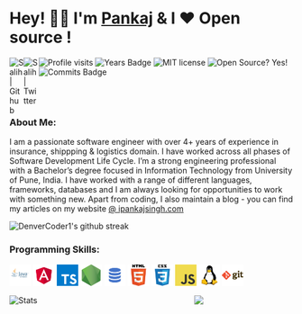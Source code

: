 # Hey! 🙋‍♂️ I'm [Pankaj](https://ipankajsingh.com/) & I ❤ Open source !

<a href="https://github.com/ipankajsingh">
  <img align="left" alt="Salih | Github" width="25px" src="https://cdn.worldvectorlogo.com/logos/github-icon-1.svg" />
</a>

<a href="https://twitter.com/isinghpankaj">
  <img align="left" alt="Salih | Twitter" width="27px" src="https://cdn1.iconfinder.com/data/icons/social-media-circle-7/512/Circled_Twitter_svg-512.png" />
</a>

  ![Profile visits](https://gpvc.arturio.dev/ipankajsingh?&style=flat-square) 
  ![Years Badge](https://badges.pufler.dev/years/ipankajsingh?style=for-the-badge&logo=appveyor&label=Years+on+Github&color=blue) 
  ![MIT license](https://img.shields.io/badge/License-MIT-blue.svg?style=for-the-badge&logo=appveyor) 
  ![Open Source? Yes!](https://badgen.net/badge/Open%20Source%20%3F/Yes%21/blue?icon=github&style=for-the-badge)
![Commits Badge](https://badges.pufler.dev/commits/all/ipankajsingh?style=for-the-badge&logo=appveyor&label=Total+Commits&color=blue)
 
  
<br />
<br />

### About Me:

I am a passionate software engineer with over 4+ years of experience in insurance, shippping & logistics domain. I have worked across all phases of Software Development Life Cycle. I’m a strong engineering professional with a Bachelor’s degree focused in Information Technology from University of Pune, India. I have worked with a range of different languages, frameworks, databases and I am always looking for opportunities to work with something new. Apart from coding, I also maintain a blog - you can find my articles on my website [@ ipankajsingh.com](https://ipankajsingh.com/)
<!--and my [Medium](https://medium.com/@math3mantic) account.-->
![DenverCoder1's github streak](https://github-readme-streak-stats.herokuapp.com/?user=ipankajsingh&theme=blue-green)

### Programming Skills: 

<code><img height="38" src="https://raw.githubusercontent.com/github/explore/80688e429a7d4ef2fca1e82350fe8e3517d3494d/topics/java/java.png" title="Java"></code>
<code><img height="38" src="https://raw.githubusercontent.com/github/explore/80688e429a7d4ef2fca1e82350fe8e3517d3494d/topics/angular/angular.png" title="Angular"></code>
<code><img height="38" src="https://raw.githubusercontent.com/github/explore/80688e429a7d4ef2fca1e82350fe8e3517d3494d/topics/typescript/typescript.png" title="Typescript"></code>
<code><img height="38" src="https://raw.githubusercontent.com/github/explore/80688e429a7d4ef2fca1e82350fe8e3517d3494d/topics/nodejs/nodejs.png" title="NodeJs"></code>
<code><img height="38" src="https://raw.githubusercontent.com/github/explore/80688e429a7d4ef2fca1e82350fe8e3517d3494d/topics/sql/sql.png" title="SQL"></code>
<code><img height="38" src="https://raw.githubusercontent.com/github/explore/80688e429a7d4ef2fca1e82350fe8e3517d3494d/topics/html/html.png" title="HTML"></code>
<code><img height="38" src="https://raw.githubusercontent.com/github/explore/80688e429a7d4ef2fca1e82350fe8e3517d3494d/topics/css/css.png" title="CSS"></code>
<code><img height="38" src="https://raw.githubusercontent.com/github/explore/80688e429a7d4ef2fca1e82350fe8e3517d3494d/topics/javascript/javascript.png" title="Javascript"></code>
<code><img height="38" src="https://raw.githubusercontent.com/github/explore/80688e429a7d4ef2fca1e82350fe8e3517d3494d/topics/linux/linux.png" title="Linux"></code>
<code><img height="38" src="https://raw.githubusercontent.com/github/explore/80688e429a7d4ef2fca1e82350fe8e3517d3494d/topics/git/git.png" title="Git"></code>

<img align='left' src="https://github-readme-stats.vercel.app/api?username=ipankajsingh&show_icons=true&theme=dark" alt="Stats" width="60%"/>
<img align='right' src="https://github-readme-stats.vercel.app/api/top-langs/?username=ipankajsingh&theme=dark&layout=compact"  width="35%"/>
<br>

<br>

<br>
<!--<img align="right" src="https://github-readme-stats.vercel.app/api/pin/?username=ipankajsingh&repo=ipankajsingh.github.io&theme=dark" width="35%"/> -->

